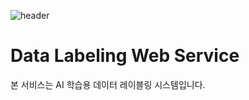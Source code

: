 ![header](https://capsule-render.vercel.app/api?type=wave&color=auto&height=100&section=header&text=DataLabelingWebService&fontSize=20)

# Data Labeling Web Service

본 서비스는 AI 학습용 데이터 레이블링 시스템입니다.

